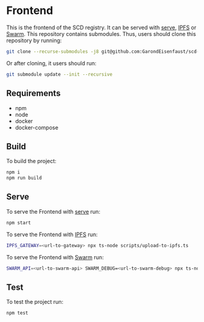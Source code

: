 # Frontend

This is the frontend of the SCD registry.
It can be served with [serve](https://www.npmjs.com/package/serve), [IPFS](https://ipfs.io/) or [Swarm](https://www.ethswarm.org/).
This repository contains submodules.
Thus, users should clone this repository by running:

```bash
git clone --recurse-submodules -j8 git@github.com:GarondEisenfaust/scd-registry-meta.git
```

Or after cloning, it users should run:

```bash
git submodule update --init --recursive
```

## Requirements

- npm
- node
- docker
- docker-compose

## Build

To build the project:

```bash
npm i
npm run build
```

## Serve

To serve the Frontend with [serve](https://www.npmjs.com/package/serve) run:

```bash
npm start
```

To serve the Frontend with [IPFS](https://ipfs.io/) run:

```bash
IPFS_GATEWAY=<url-to-gateway> npx ts-node scripts/upload-to-ipfs.ts 
```

To serve the Frontend with [Swarm](https://www.ethswarm.org/) run:

```bash
SWARM_API=<url-to-swarm-api> SWARM_DEBUG=<url-to-swarm-debug> npx ts-node scripts/upload-to-swarm.ts 
```

## Test

To test the project run:

```bash
npm test
```

